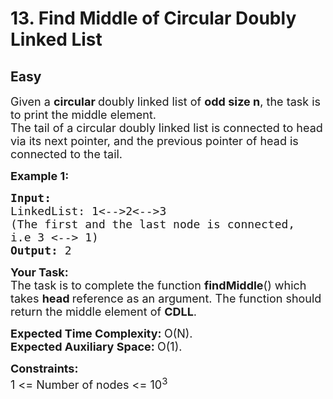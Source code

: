 # 13. Find Middle of Circular Doubly Linked List
## Easy 
<div class="problem-statement">
                <p></p><p><span style="font-size:18px">Given a <strong>circular </strong>doubly linked list of <strong>odd size n</strong>, the task is to print the middle element.<br>
The tail of a circular doubly linked list is connected to head via its next pointer, and the previous pointer of head is connected to the tail.</span></p>

<p><span style="font-size:18px"><strong>Example 1:</strong></span></p>

<pre><span style="font-size:18px"><strong>Input:
</strong>LinkedList: 1&lt;--&gt;2&lt;--&gt;3
(The first and the last node is connected,
i.e 3 &lt;--&gt; 1)
<strong>Output: </strong>2</span>
</pre>

<p><span style="font-size:18px"><strong>Your Task:</strong><br>
The task is to complete the function <strong>findMiddle</strong>() which takes <strong>head </strong>reference as an argument. The function should return the middle element of <strong>CDLL</strong>.&nbsp;</span></p>

<p><span style="font-size:18px"><strong>Expected Time Complexity:&nbsp;</strong>O(N).<br>
<strong>Expected Auxiliary Space:&nbsp;</strong>O(1).</span></p>

<p><span style="font-size:18px"><strong>Constraints:</strong><br>
1 &lt;= Number of nodes &lt;= 10<sup>3</sup></span></p>
 <p></p>
            </div>